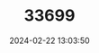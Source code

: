 ---
title: "33699"
category: "Hopea ferruginea"
draft: false
date: 2024-02-22 13:03:50
languages:
  Undetermined: ["Gagil", "Mang Telor", "Merawan"]
---